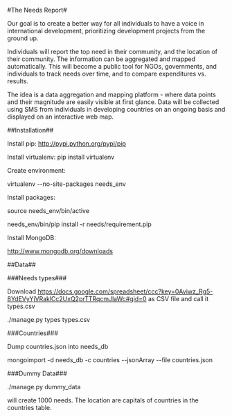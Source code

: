 #The Needs Report#

Our goal is to create a better way for all individuals to have a voice in international development, prioritizing development projects from the ground up.

Individuals will report the top need in their community, and the location of their community. The information can be aggregated and mapped automatically. This will become a public tool for NGOs, governments, and individuals to track needs over time, and to compare expenditures vs. results.

The idea is a data aggregation and mapping platform - where data points and their magnitude are easily visible at first glance. Data will be collected using SMS from individuals in developing countries on an ongoing basis and displayed on an interactive web map.

##Installation##

Install pip:
http://pypi.python.org/pypi/pip

Install virtualenv:
pip install virtualenv

Create environment:

virtualenv --no-site-packages needs_env

Install packages:

source needs_env/bin/active

needs_env/bin/pip install -r needs/requirement.pip

Install MongoDB:

http://www.mongodb.org/downloads

##Data##

###Needs types###

Download https://docs.google.com/spreadsheet/ccc?key=0Aviwz_Rg5-8YdEVyYjVRaklCc2UxQ2prTTRqcmJlaWc#gid=0 as CSV file and call it types.csv

./manage.py types types.csv

###Countries###

Dump countries.json into needs_db

mongoimport -d needs_db -c countries --jsonArray --file countries.json

###Dummy Data###

./manage.py dummy_data

will create 1000 needs.  The location are capitals of countries in the countries table.
 